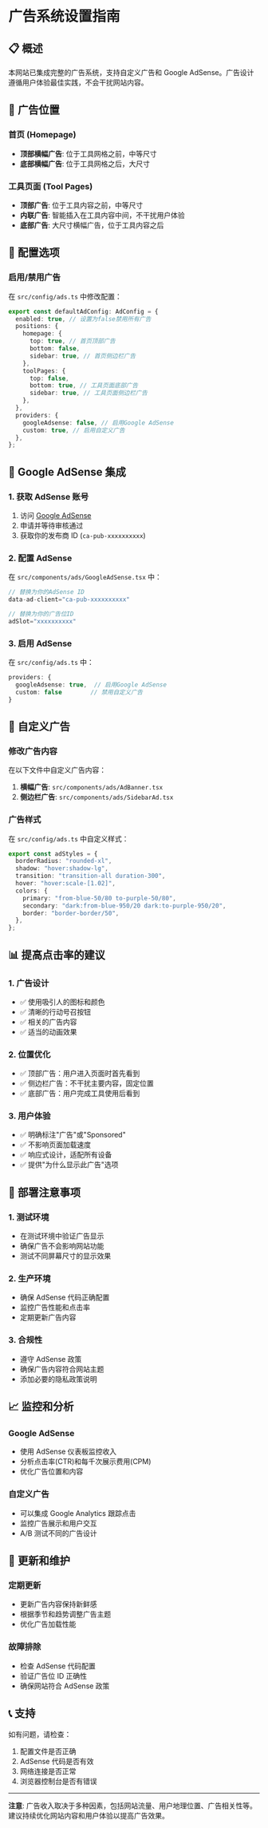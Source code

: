 # 广告系统设置指南

## 📋 概述

本网站已集成完整的广告系统，支持自定义广告和 Google AdSense。广告设计遵循用户体验最佳实践，不会干扰网站内容。

## 🎯 广告位置

### 首页 (Homepage)

- **顶部横幅广告**: 位于工具网格之前，中等尺寸
- **底部横幅广告**: 位于工具网格之后，大尺寸

### 工具页面 (Tool Pages)

- **顶部广告**: 位于工具内容之前，中等尺寸
- **内联广告**: 智能插入在工具内容中间，不干扰用户体验
- **底部广告**: 大尺寸横幅广告，位于工具内容之后

## 🔧 配置选项

### 启用/禁用广告

在 `src/config/ads.ts` 中修改配置：

```typescript
export const defaultAdConfig: AdConfig = {
  enabled: true, // 设置为false禁用所有广告
  positions: {
    homepage: {
      top: true, // 首页顶部广告
      bottom: false,
      sidebar: true, // 首页侧边栏广告
    },
    toolPages: {
      top: false,
      bottom: true, // 工具页面底部广告
      sidebar: true, // 工具页面侧边栏广告
    },
  },
  providers: {
    googleAdsense: false, // 启用Google AdSense
    custom: true, // 启用自定义广告
  },
};
```

## 📱 Google AdSense 集成

### 1. 获取 AdSense 账号

1. 访问 [Google AdSense](https://www.google.com/adsense/)
2. 申请并等待审核通过
3. 获取你的发布商 ID (`ca-pub-xxxxxxxxxx`)

### 2. 配置 AdSense

在 `src/components/ads/GoogleAdSense.tsx` 中：

```typescript
// 替换为你的AdSense ID
data-ad-client="ca-pub-xxxxxxxxxx"

// 替换为你的广告位ID
adSlot="xxxxxxxxxx"
```

### 3. 启用 AdSense

在 `src/config/ads.ts` 中：

```typescript
providers: {
  googleAdsense: true,  // 启用Google AdSense
  custom: false        // 禁用自定义广告
}
```

## 🎨 自定义广告

### 修改广告内容

在以下文件中自定义广告内容：

1. **横幅广告**: `src/components/ads/AdBanner.tsx`
2. **侧边栏广告**: `src/components/ads/SidebarAd.tsx`

### 广告样式

在 `src/config/ads.ts` 中自定义样式：

```typescript
export const adStyles = {
  borderRadius: "rounded-xl",
  shadow: "hover:shadow-lg",
  transition: "transition-all duration-300",
  hover: "hover:scale-[1.02]",
  colors: {
    primary: "from-blue-50/80 to-purple-50/80",
    secondary: "dark:from-blue-950/20 dark:to-purple-950/20",
    border: "border-border/50",
  },
};
```

## 📊 提高点击率的建议

### 1. 广告设计

- ✅ 使用吸引人的图标和颜色
- ✅ 清晰的行动号召按钮
- ✅ 相关的广告内容
- ✅ 适当的动画效果

### 2. 位置优化

- ✅ 顶部广告：用户进入页面时首先看到
- ✅ 侧边栏广告：不干扰主要内容，固定位置
- ✅ 底部广告：用户完成工具使用后看到

### 3. 用户体验

- ✅ 明确标注"广告"或"Sponsored"
- ✅ 不影响页面加载速度
- ✅ 响应式设计，适配所有设备
- ✅ 提供"为什么显示此广告"选项

## 🚀 部署注意事项

### 1. 测试环境

- 在测试环境中验证广告显示
- 确保广告不会影响网站功能
- 测试不同屏幕尺寸的显示效果

### 2. 生产环境

- 确保 AdSense 代码正确配置
- 监控广告性能和点击率
- 定期更新广告内容

### 3. 合规性

- 遵守 AdSense 政策
- 确保广告内容符合网站主题
- 添加必要的隐私政策说明

## 📈 监控和分析

### Google AdSense

- 使用 AdSense 仪表板监控收入
- 分析点击率(CTR)和每千次展示费用(CPM)
- 优化广告位置和内容

### 自定义广告

- 可以集成 Google Analytics 跟踪点击
- 监控广告展示和用户交互
- A/B 测试不同的广告设计

## 🔄 更新和维护

### 定期更新

- 更新广告内容保持新鲜感
- 根据季节和趋势调整广告主题
- 优化广告加载性能

### 故障排除

- 检查 AdSense 代码配置
- 验证广告位 ID 正确性
- 确保网站符合 AdSense 政策

## 📞 支持

如有问题，请检查：

1. 配置文件是否正确
2. AdSense 代码是否有效
3. 网络连接是否正常
4. 浏览器控制台是否有错误

---

**注意**: 广告收入取决于多种因素，包括网站流量、用户地理位置、广告相关性等。建议持续优化网站内容和用户体验以提高广告效果。
